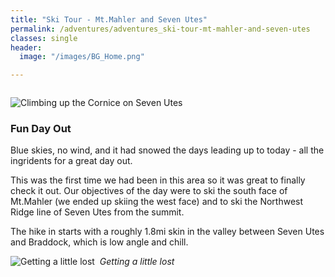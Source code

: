 ```yaml
---
title: "Ski Tour - Mt.Mahler and Seven Utes"
permalink: /adventures/adventures_ski-tour-mt-mahler-and-seven-utes
classes: single
header:
  image: "/images/BG_Home.png"

---
```

<img src="{{ site.url }}{{ site.baseurl }}/images/adventures/ski-tour-mt-mahler-and-seven-utes/cornice-accent-to-seven-utes.PNG" alt="">

![Climbing up the Cornice on Seven Utes](/images/adventures/ski-tour-mt-mahler-and-seven-utes/cornice-accent-to-seven-utes.PNG "")

### Fun Day Out

Blue skies, no wind, and it had snowed the days leading up to today - all the ingridents for a great day out.

This was the first time we had been in this area so it was great to finally check it out. Our objectives of the day were to ski the south face of Mt.Mahler (we ended up skiing the west face) and to ski the Northwest Ridge line of Seven Utes from the summit.

The hike in starts with a roughly 1.8mi skin in the valley between Seven Utes and Braddock, which is low angle and chill.

![Getting a little lost](/images/adventures/ski-tour-mt-mahler-and-seven-utes/looking-lost.PNG "Getting a little lost")
<img src="{{ site.url }}{{ site.baseurl }}/images/adventures/ski-tour-mt-mahler-and-seven-utes/looking-lost.PNG" alt="">
_Getting a little lost_
